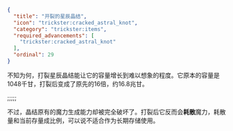 ```json
{
  "title": "开裂的星辰晶结",
  "icon": "trickster:cracked_astral_knot",
  "category": "trickster:items",
  "required_advancements": [
    "trickster:cracked_astral_knot"
  ],
  "ordinal": 29
}
```

不知为何，打裂星辰晶结能让它的容量增长到难以想象的程度。它原本的容量是1048千甘，打裂后变成了原先的16倍，约16.8兆甘。

;;;;;

不过，晶结原有的魔力生成能力却被完全破坏了。打裂后它反而会**耗散**魔力，耗散量和当前存量成比例，可以说不适合作为长期存储使用。
